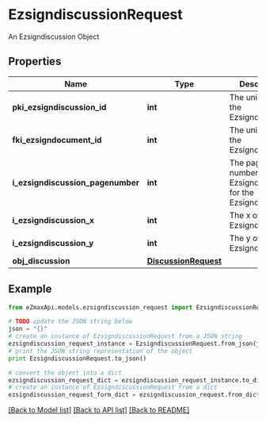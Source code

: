 # EzsigndiscussionRequest

An Ezsigndiscussion Object

## Properties

Name | Type | Description | Notes
------------ | ------------- | ------------- | -------------
**pki_ezsigndiscussion_id** | **int** | The unique ID of the Ezsigndiscussion | [optional] 
**fki_ezsigndocument_id** | **int** | The unique ID of the Ezsigndocument | 
**i_ezsigndiscussion_pagenumber** | **int** | The page number in the Ezsigndocument for the Ezsigndiscussion | 
**i_ezsigndiscussion_x** | **int** | The x of the Ezsigndiscussion | 
**i_ezsigndiscussion_y** | **int** | The y of the Ezsigndiscussion | 
**obj_discussion** | [**DiscussionRequest**](DiscussionRequest.md) |  | 

## Example

```python
from eZmaxApi.models.ezsigndiscussion_request import EzsigndiscussionRequest

# TODO update the JSON string below
json = "{}"
# create an instance of EzsigndiscussionRequest from a JSON string
ezsigndiscussion_request_instance = EzsigndiscussionRequest.from_json(json)
# print the JSON string representation of the object
print EzsigndiscussionRequest.to_json()

# convert the object into a dict
ezsigndiscussion_request_dict = ezsigndiscussion_request_instance.to_dict()
# create an instance of EzsigndiscussionRequest from a dict
ezsigndiscussion_request_form_dict = ezsigndiscussion_request.from_dict(ezsigndiscussion_request_dict)
```
[[Back to Model list]](../README.md#documentation-for-models) [[Back to API list]](../README.md#documentation-for-api-endpoints) [[Back to README]](../README.md)


